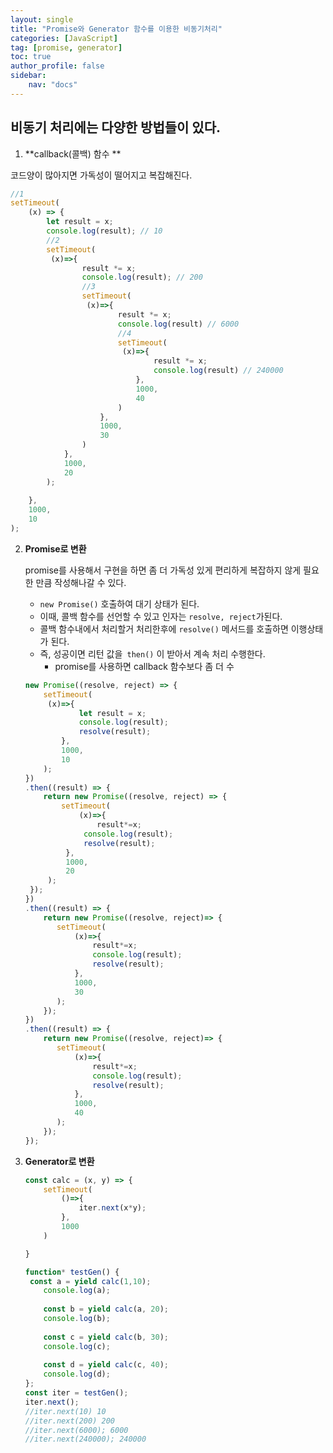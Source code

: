 ```yaml
---
layout: single
title: "Promise와 Generator 함수를 이용한 비동기처리"
categories: [JavaScript]
tag: [promise, generator]
toc: true
author_profile: false
sidebar:
    nav: "docs"
---
```


## 비동기 처리에는 다양한 방법들이 있다.

1.  **callback(콜백) 함수 **

   코드양이 많아지면 가독성이 떨어지고 복잡해진다.

   ```js
   //1
   setTimeout(
       (x) => {
           let result = x;
           console.log(result); // 10
           //2
           setTimeout(
           	(x)=>{
                   result *= x; 
                   console.log(result); // 200
                   //3
                   setTimeout(
                   	(x)=>{
                           result *= x;
                           console.log(result) // 6000
                           //4
                           setTimeout(
                           	(x)=>{
                                   result *= x;
                                   console.log(result) // 240000
                               },
                               1000,
                               40
                           )
                       },
                       1000,
                       30
                   )
               },
               1000,
               20
           );
           
       },
       1000,
       10
   );
   ```

2. **Promise로 변환**

   promise를 사용해서 구현을 하면 좀 더 가독성 있게 편리하게 복잡하지 않게 필요한 만큼 작성해나갈 수 있다.

   - `new Promise()` 호출하여 대기 상태가 된다.
   - 이때, 콜백 함수를 선언할 수 있고 인자는 `resolve, reject`가된다.
   - 콜백 함수내에서 처리할거 처리한후에 `resolve()` 메서드를 호출하면 이행상태가 된다.
   - 즉, 성공이면 리턴 값을` then()` 이 받아서 계속 처리 수행한다.
     - promise를 사용하면 callback 함수보다 좀 더 수 

   ```js
   new Promise((resolve, reject) => {
       setTimeout(
       	(x)=>{
               let result = x;
               console.log(result);
               resolve(result);
           },
           1000,
           10
       );
   })
   .then((result) => {
       return new Promise((resolve, reject) => {
           setTimeout(
               (x)=>{
                   result*=x;
               	console.log(result);
               	resolve(result);
           	},
           	1000,
           	20
       	);
   	});
   })
   .then((result) => {
       return new Promise((resolve, reject)=> {
          setTimeout(
              (x)=>{
                  result*=x;
                  console.log(result);
                  resolve(result);
              },
              1000,
              30
          ); 
       });
   })
   .then((result) => {
       return new Promise((resolve, reject)=> {
          setTimeout(
              (x)=>{
                  result*=x;
                  console.log(result);
                  resolve(result);
              },
              1000,
              40
          ); 
       });
   });
   ```

3. **Generator로 변환**

   ```js
   const calc = (x, y) => {
       setTimeout(
           ()=>{
               iter.next(x*y);
           },
           1000
       )
   
   }
   
   function* testGen() {
   	const a = yield calc(1,10);
       console.log(a);
       
       const b = yield calc(a, 20);
       console.log(b);
       
       const c = yield calc(b, 30);
       console.log(c);
       
       const d = yield calc(c, 40);
       console.log(d);
   };
   const iter = testGen();
   iter.next();
   //iter.next(10) 10
   //iter.next(200) 200
   //iter.next(6000); 6000
   //iter.next(240000); 240000
   ```

   